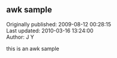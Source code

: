 ## awk sample  
Originally published: 2009-08-12 00:28:15  
Last updated: 2010-03-16 13:24:00  
Author: J Y  
  
this is an awk sample